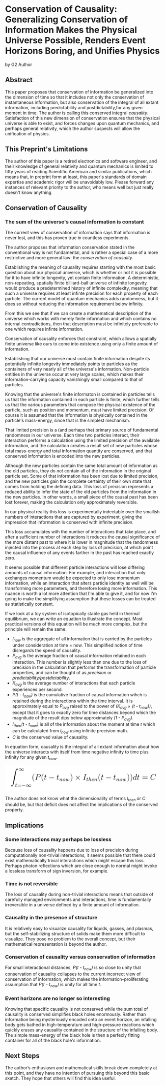 # Conservation of Causality: Generalizing Conservation of Information Makes the Physical Universe Possible, Renders Event Horizons Boring, and Unifies Physics

by G2 Author

## Abstract
This paper proposes that conservation of information be generalized into the dimension of time so that it includes not only the conservation of instantaneous information, but also conservation of the integral of all extant information, including predictability and postdictability,for any given moment in time. The author is calling this conserved integral *causality*. Satisfaction of this new dimension of conservation ensures that the physical universe is able to exist, and forces changes upon quantum mechanics, and perhaps general relativity, which the author suspects will allow the unification of physics.

## This Preprint's Limitations
The author of this paper is a retired electronics and software engineer, and their knowledge of general relativity and quantum mechanics is limited to fifty years of reading Scientific American and similar publications, which means that, in preprint form at least, this paper's standards of domain expertise and academic rigor will be unavoidably low. Please forward any instances of relevant priority to the author, who means well but just really doesn't know anything.

## Conservation of Causality
### The sum of the universe's causal information is constant
The current view of conservation of information says that information is never lost, and this has proven true in countless experiments.

The author proposes that information conservation stated in the conventional way is not fundamental, and is rather a special case of a more restrictive and more general law: the *conservation of causality*.

Establishing the meaning of causality requires starting with the most basic question about our physical universe, which is whether or not it is possible for it to have infinite longevity, yet contain finite information. A deterministic, non-repeating, spatially finite billiard-ball universe of infinite longevity would produce a predetermined history of infinite complexity, meaning that such a universe requires at least infinte precision for each property of each particle. The current model of quantum mechanics adds randomness, but it does so without reducing the information requirement below infinity. 

From this we see that if we can create a mathematical description of the universe which works with merely finite information and which contains no internal contradictions, then that description must be infinitely preferable to one which requires infinte information.

Conservation of causality enforces that constraint, which allows a spatially finite universe like ours to come into existence using only a finite amount of information.

Establishing that our universe must contain finite information despite its potentially infinite longevity immediately points to particles as the containers of very nearly all of the universe's information. Non-particle entities in the universe occur at very large scales, which makes their information-carrying capacity vanishingly small compared to that of particles.

Knowing that the universe's finite informaton is contained in particles tells us that the information contained in each particle is finite, which further tells us that the various parameters that compose the physical existence of the particle, such as position and momentum, must have limited precision. Of course it is assumed that the information is physically contained in the particle's mass-energy, since that is the simplest mechanism.

That limited precision is a (and perhaps the) primary source of fundamental randomness in our universe. Each time two particles interact, their interaction performs a calculation using the limited precision of the available information, and the calculation creates a result set of new particles whose total mass-energy and total information quantity are conserved, and that conserved information is encoded into the new particles. 

Although the new particles contain the same total amount of information as the old particles, they do *not* contain all of the information in the original particle set. Some of that information has been lost due to limited precision, and the new particles gain the complete certainty of their own state that comes from holding the defining data. This loss of precision represents a reduced ability to infer the state of the old particles from the information in the new particles. In other words, a small piece of the causal past has been lost forever, making the calculation only approximately reversible.

In our physical reality this loss is experimentally indectable over the smallish numbers of interactions that are captured by experiment, giving the impression that information is conserved with infinite precision.

This loss accumulates with the number of interactions that take place, and after a sufficient number of interactions it reduces the causal significance of the more distant past to where it is lower in magnitude that the randomness injected into the process at each step by loss of precision, at which point the causal influence of any events farther in the past has reached exactly zero.

It seems possible that different particle interactions will lose differing amounts of causal information. For example, and interaction that only exchanges momentum would be expected to only lose momentum information, while an interaction that alters particle identity as well will be transforming more parameters, and therefore losing more information. This nuance is worth a lot more attention that I'm able to give it, and for now I'm going to make the simplifying assumption that these losses can be treated as statistically constant. 

If we look at a toy system of isotopically stable gas held in thermal equilibrium, we can write an equation to illustrate the concept. Most practical versions of this equation will be much more complex, but the principle will remain the same.

* *I<sub>now</sub>* is the aggregate of all information that is carried by the particles under consideration at time = now. This simplified notion of time disregards the speed of causality.
* *P<sub>avg</sub>* is the average fraction of causal information retained in each interaction. This number is slightly less than one due to the loss of precision in the calculation that performs the transformation of particle properties, and can be thought of as *precision* or *predictability/postdictability*.
* *K<sub>avg</sub>* is the average number of interactions that each particle experiences per second.
* *P(t - t<sub>now</sub>)* is the cumulative fraction of causal information wihch is retained during the interactions within the time interval. It is approximately equal to *P<sub>avg</sub>* raised to the power of *(K<sub>avg</sub>* &#215; *(t - t<sub>now</sub>))*, except that it goes to exactly zero for time distances beyond which the magnitude of the result dips below approximately *(1 - P<sub>avg</sub>)*.
* *I<sub>then</sub>(t - t<sub>now</sub>)* is all of the information about the moment at time *t* which can be calculated from *I<sub>now</sub>* using infinite precision math.
* *C* is the conserved value of causality.

 In equation form, causality is the integral of all extant information about how the universe interacts with itself from time negative infinity to time plus infinity for any given *t<sub>now</sub>*. 

 ![alt text](Causality.png)

The author does not know what the dimensionality of terms *I<sub>then</sub>* or *C* should be, but that deficit does not affect the implications of the conserved property.

## Implications
### Some interactions may perhaps be lossless
Because loss of causality happens due to loss of precision during computationally non-trivial interactions, it seems possible that there could exist mathematically trivial interactions which might escape this loss. Perhaps photon reflections which are close enough to normal might invoke a lossless transform of sign inversion, for example.

### Time is not reversible
The loss of causality during non-trivial interactions means that outside of carefully managed environments and interactions, time is fundamentally irreversible in a universe defined by a finite amount of information.

### Causality in the presence of structure
It is relatively easy to visualize causality for liquids, gasses, and plasmas, but the self-stabilizing structure of solids make them more difficult to visualize. They pose no problem to the overall concept, but their mathematical representation is beyond the author.

### Conservation of causality versus conservation of information
For small interactional distances, *P(t - t<sub>now</sub>)* is so close to unity that conservation of causality collapses to the current incorrect view of conservation of information, which makes the information-proliferating assumption that *P(t - t<sub>now</sub>)* is unity for all time *t*.

### Event horizons are no longer so interesting
Knowing that specific causality is not conserved while the sum total of causality is conserved simplifies black holes enormously. Rather than information being mysteriously encoded onto an event horizon, an infalling body gets bathed in high-temperature and high-pressure reactions which quickly erases any causality contained in the structure of the infalling body. The simple mass-energy of the black hole is then a perfecly fitting container for all of the black hole's information.

## Next Steps
The author’s enthusiasm and mathematical skills break down completely at this point, and they have no intention of pursuing this beyond this basic sketch. They hope that others will find this idea useful.
